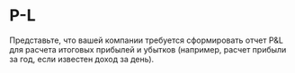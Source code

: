 # P-L
Представьте, что вашей компании требуется сформировать отчет P&amp;L для расчета итоговых прибылей и убытков (например, расчет прибыли за год, если известен доход за день).
